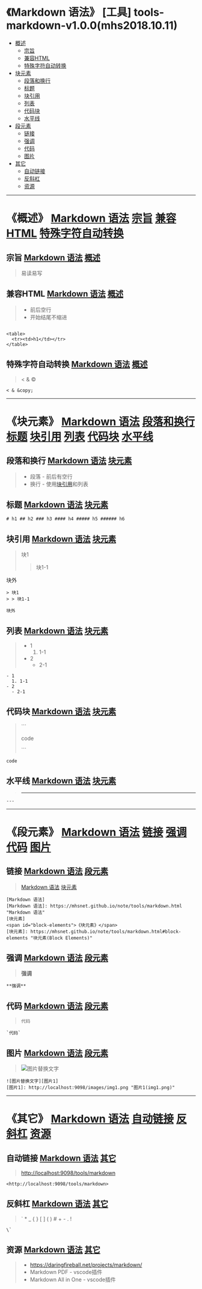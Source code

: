 # **<span id="markdown">《Markdown 语法》</span>** [工具] tools-markdown-v1.0.0(mhs2018.10.11)

- [概述]
  - [宗旨]
  - [兼容HTML]
  - [特殊字符自动转换]
- [块元素]
  - [段落和换行]
  - [标题]
  - [块引用]
  - [列表]
  - [代码块]
  - [水平线]
- [段元素]
  - [链接]
  - [强调]
  - [代码]
  - [图片]
- [其它]
  - [自动链接]
  - [反斜杠]
  - [资源]

------

# **<span id="overview">《概述》</span> [Markdown 语法] [宗旨] [兼容HTML] [特殊字符自动转换]**

## **<span id="philosophy">宗旨</span> [Markdown 语法] [概述]**
> 易读易写

## **<span id="inline-html">兼容HTML</span> [Markdown 语法] [概述]**
> - 前后空行
> - 开始结尾不缩进
```

<table>
  <tr><td>h1</td></tr>
</table>

```

## **<span id="automatic-escaping">特殊字符自动转换</span> [Markdown 语法] [概述]** 
> < & &copy;
```
< & &copy;
```

------

# **<span id="block-elements">《块元素》</span> [Markdown 语法] [段落和换行] [标题] [块引用] [列表] [代码块] [水平线]**

## **<span id="paragraphs-line">段落和换行</span> [Markdown 语法] [块元素]**
> - 段落 - 前后有空行
> - 换行 - 使用[块引用]和列表

## **<span id="headers">标题</span> [Markdown 语法] [块元素]**
```
# h1 ## h2 ### h3 #### h4 ##### h5 ###### h6
```

## **<span id="block-quotes">块引用</span> [Markdown 语法] [块元素]**
> 块1
> > 块1-1

块外
```
> 块1
> > 块1-1

块外
```

## **<span id="lists">列表</span> [Markdown 语法] [块元素]**
> - 1
>   1. 1-1
> - 2
>   - 2-1
```
- 1
  1. 1-1
- 2
  - 2-1
```

## **<span id="code-blocks">代码块</span> [Markdown 语法] [块元素]**
> \`\`\`
> 
> code
> 
> \`\`\`
```
code
``` 

## **<span id="horizontal-rules">水平线</span> [Markdown 语法] [块元素]**
> ---
```  
---
```

------

# **<span id="span-elements">《段元素》</span> [Markdown 语法] [链接] [强调] [代码] [图片]**

## **<span id="links">链接</span> [Markdown 语法] [段元素]**
> [Markdown 语法]
> [块元素]
```  
[Markdown 语法]
[Markdown 语法]: https://mhsnet.github.io/note/tools/markdown.html "Markdown 语法"
[块元素]
<span id="block-elements">《块元素》</span>
[块元素]: https://mhsnet.github.io/note/tools/markdown.html#block-elements "块元素(Block Elements)"
```

## **<span id="emphasis">强调</span> [Markdown 语法] [段元素]**
> **强调**
```  
**强调**
```

## **<span id="code">代码</span> [Markdown 语法] [段元素]**
> `代码`
```
`代码`
```

## **<span id="images">图片</span> [Markdown 语法] [段元素]**
> ![图片替换文字][图片1]
```
![图片替换文字][图片1]
[图片1]: http://localhost:9098/images/img1.png "图片1(img1.png)"
```

---

# **<span id="miscellaneous">《其它》</span> [Markdown 语法] [自动链接] [反斜杠] [资源]**

## **<span id="automatic-links">自动链接</span> [Markdown 语法] [其它]**
> <http://localhost:9098/tools/markdown>
```
<http://localhost:9098/tools/markdown>
```

## **<span id="backslash-escapes">反斜杠</span> [Markdown 语法] [其它]**
> \`
> \*
> \_
> \{
> \}
> \[
> \]
> \(
> \)
> \#
> \+
> \-
> \.
> \!
```
\`
```

## **<span id="resources">资源</span> [Markdown 语法] [其它]**
> - <https://daringfireball.net/projects/markdown/>
> - Markdown PDF - vscode插件
> - Markdown All in One - vscode插件 

#
[我的技术栈学习笔记]: https://mhsnet.github.io/note/ "我的技术栈学习笔记"
[Markdown 语法]: https://mhsnet.github.io/note/tools/markdown.html "Markdown 语法"

[概述]: https://mhsnet.github.io/note/markdown.html#overview "概述(Overview)"
[宗旨]: https://mhsnet.github.io/note/tools/markdown.html#philosophy "宗旨(Philosophy)"
[兼容HTML]: https://mhsnet.github.io/note/tools/markdown.html#inline-html "兼容HTML(Inline HTML)"
[特殊字符自动转换]: https://mhsnet.github.io/note/tools/markdown.html#automatic-escaping "特殊字符自动转换(Automatic Escaping for Special Characters)"

[块元素]: https://mhsnet.github.io/note/tools/markdown.html#block-elements "块元素(Block Elements)"
[段落和换行]: https://mhsnet.github.io/note/tools/markdown.html#paragraphs-line "段落和换行(Paragraphs And Line Breaks)"
[标题]: https://mhsnet.github.io/note/tools/markdown.html#headers "标题(Headers)"
[块引用]: https://mhsnet.github.io/note/tools/markdown.html#block-quotes "块引用(Block Quotes)"
[列表]: https://mhsnet.github.io/note/tools/markdown.html#lists "列表(Lists)"
[代码块]: https://mhsnet.github.io/note/tools/markdown.html#code-blocks "代码块(Code Blocks)"
[水平线]: https://mhsnet.github.io/note/tools/markdown.html#horizontal-rules "水平线(Horizontal Rules)"

[段元素]: https://mhsnet.github.io/note/tools/markdown.html#span-elements "段元素(Span Elements)"
[链接]: https://mhsnet.github.io/note/tools/markdown.html#links "链接(Links)"
[强调]: https://mhsnet.github.io/note/tools/markdown.html#emphasis "强调(Emphasis)"
[代码]: https://mhsnet.github.io/note/tools/markdown.html#code "代码(Code)"
[图片]: https://mhsnet.github.io/note/tools/markdown.html#images "图片(Images)"

[其它]: https://mhsnet.github.io/note/tools/markdown.html#miscellaneous "其它(Miscellaneous)"
[自动链接]: https://mhsnet.github.io/note/tools/markdown.html#automatic-links "自动链接(Automatic Links)"
[反斜杠]: https://mhsnet.github.io/note/tools/markdown.html#backslash-escapes "反斜杠(Backslash Escapes)"
[资源]: https://mhsnet.github.io/note/tools/markdown.html#resources "资源(Resources)"

[图片1]: http://localhost:9098/images/img1.png "图片1(img1.png)"